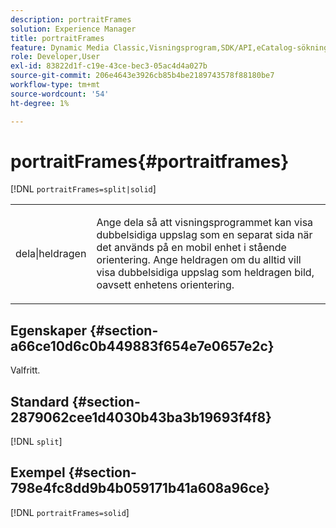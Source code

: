 ```yaml
---
description: portraitFrames
solution: Experience Manager
title: portraitFrames
feature: Dynamic Media Classic,Visningsprogram,SDK/API,eCatalog-sökning
role: Developer,User
exl-id: 83822d1f-c19e-43ce-bec3-05ac4d4a027b
source-git-commit: 206e4643e3926cb85b4be2189743578f88180be7
workflow-type: tm+mt
source-wordcount: '54'
ht-degree: 1%

---
```


# portraitFrames{#portraitframes}

[!DNL `portraitFrames=split|solid`]

<table id="table_1D425B7685D448459CD3FE8D683C813C"> 
 <tbody> 
  <tr> 
   <td colname="col1"> <p> <span class="codeph"> dela|heldragen</span> </p> </td> 
   <td colname="col2"> <p>Ange <span class="codeph"> dela</span> så att visningsprogrammet kan visa dubbelsidiga uppslag som en separat sida när det används på en mobil enhet i stående orientering. Ange <span class="codeph"> heldragen</span> om du alltid vill visa dubbelsidiga uppslag som heldragen bild, oavsett enhetens orientering. </p> </td> 
  </tr> 
 </tbody> 
</table>

## Egenskaper {#section-a66ce10d6c0b449883f654e7e0657e2c}

Valfritt.

## Standard {#section-2879062cee1d4030b43ba3b19693f4f8}

[!DNL `split`]

## Exempel {#section-798e4fc8dd9b4b059171b41a608a96ce}

[!DNL `portraitFrames=solid`]
